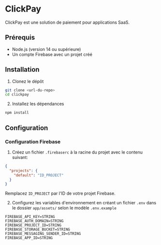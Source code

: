 # ClickPay

ClickPay est une solution de paiement pour applications SaaS.

## Prérequis

- Node.js (version 14 ou supérieure)
- Un compte Firebase avec un projet créé

## Installation

1. Clonez le dépôt
```bash
git clone <url-du-repo>
cd clickpay
```

2. Installez les dépendances
```bash
npm install
```

## Configuration

### Configuration Firebase

1. Créez un fichier `.firebaserc` à la racine du projet avec le contenu suivant:

```json
{
  "projects": {
    "default": "ID_PROJECT"
  }
}
```

Remplacez `ID_PROJECT` par l'ID de votre projet Firebase.

2. Configurez les variables d'environnement en créant un fichier `.env` dans le dossier `app/assets/` selon le modèle `.env.example`

```
FIREBASE_API_KEY=STRING
FIREBASE_AUTH_DOMAIN=STRING
FIREBASE_PROJECT_ID=STRING
FIREBASE_STORAGE_BUCKET=STRING
FIREBASE_MESSAGING_SENDER_ID=STRING
FIREBASE_APP_ID=STRING
```